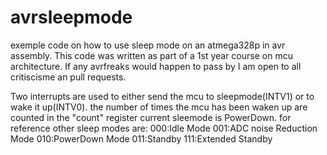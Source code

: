# avrsleepmode
exemple code on how to use sleep mode on an atmega328p in avr assembly.
This code was written as part of a 1st year course on mcu architecture.
If any avrfreaks would happen to pass by I am open to all critiscisme an pull requests.

Two interrupts are used to either send the mcu to sleepmode(INTV1) or to wake it up(INTV0).
the number of times the mcu has been waken up are counted in the "count" register 
current sleemode is PowerDown.
for reference other sleep modes are:
        000:Idle Mode
        001:ADC noise Reduction Mode
        010:PowerDown Mode
        011:Standby
        111:Extended Standby
        
